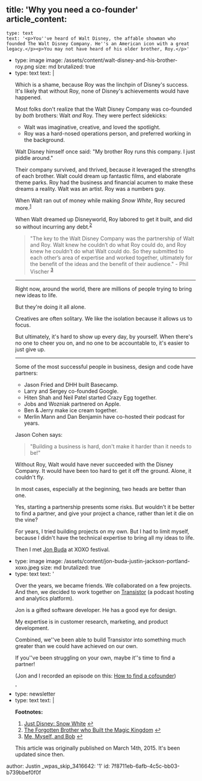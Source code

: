 title: 'Why you need a co-founder'
article_content:
  -
    type: text
    text: '<p>You''ve heard of Walt Disney, the affable showman who founded The Walt Disney Company. He''s an American icon with a great legacy.</p><p>You may not have heard of his older brother, Roy.</p>'
  -
    type: image
    image: /assets/content/walt-disney-and-his-brother-roy.png
    size: md
    brutalized: true
  -
    type: text
    text: |
      <p>Which is a shame, because Roy was the linchpin of Disney's success. It's likely that without Roy, none of Disney's achievements would have happened.</p><p>Most folks don't realize that the Walt Disney Company was co-founded by <em>both</em> brothers: Walt <em>and</em> Roy. They were perfect sidekicks:</p><ul><li>Walt was imaginative, creative, and loved the spotlight.<br></li><li>Roy was a hard-nosed operations person, and preferred working in the background.<br></li></ul><p>Walt Disney himself once said: "My brother Roy runs this company. I just piddle around."</p><p>Their company survived, and thrived, because it leveraged the strengths of each brother. Walt could dream up fantastic films, and elaborate theme parks. Roy had the business and financial acumen to make these dreams a reality. Walt was an artist. Roy was a numbers guy.</p><p>When Walt ran out of money while making <em>Snow White</em>, Roy secured more.<sup><a href="#fn-1147-2">1</a></sup></p><p>When Walt dreamed up Disneyworld, Roy labored to get it built, and did so without incurring any debt.<sup><a href="#fn-1147-1">2</a></sup></p><blockquote><p>
        "The key to the Walt Disney Company was the partnership of Walt and Roy. Walt knew he couldn’t do what Roy could do, and Roy knew he couldn’t do what Walt could do. So they submitted to each other’s area of expertise and worked together, ultimately for the benefit of the ideas and the benefit of their audience." - Phil Vischer <sup><a href="#fn-1147-3">3</a></sup>
      </p></blockquote><hr><p>Right now, around the world, there are millions of people trying to bring new ideas to life.</p><p>But they're doing it all alone.</p><p>Creatives are often solitary. We like the isolation because it allows us to focus.</p><p>But ultimately, it's hard to show up every day, by yourself. When there's no one to cheer you on, and no one to be accountable to, it's easier to just give up.</p><hr><p>Some of the most successful people in business, design and code have partners:</p><ul><li>Jason Fried and DHH built Basecamp.<br></li><li>Larry and Sergey co-founded Google.<br></li><li>Hiten Shah and Neil Patel started Crazy Egg together.<br></li><li>Jobs and Wozniak partnered on Apple.<br></li><li>Ben &amp; Jerry make ice cream together.<br></li><li>Merlin Mann and Dan Benjamin have co-hosted their podcast for years.<br></li></ul><p>Jason Cohen says:</p><blockquote><p>"Building a business is hard, don't make it harder than it needs to be!"</p></blockquote><p>Without Roy, Walt would have never succeeded with the Disney Company. It would have been too hard to get it off the ground. Alone, it couldn't fly.</p><p>In most cases, especially at the beginning, two heads are better than one.</p><p>Yes, starting a partnership presents some risks. But wouldn't it be better to find a partner, and give your project a chance, rather than let it die on the vine?</p><p>For years, I tried building projects on my own. But I had to limit myself, because I didn't have the technical expertise to bring all my ideas to life.</p><p>Then I met <a href="https://jonbuda.com/">Jon Buda</a> at XOXO festival.</p>
  -
    type: image
    image: /assets/content/jon-buda-justin-jackson-portland-xoxo.jpeg
    size: md
    brutalized: true
  -
    type: text
    text: '<p>Over the years, we became friends. We collaborated on a few projects. And then, we decided to work together on <a href="https://transistor.fm/?via=justin">Transistor</a>&nbsp;(a podcast hosting and analytics platform).</p><p>Jon is a gifted software developer. He has a good eye for design.</p><p>My expertise is in customer research,&nbsp;marketing, and product development.</p><p>Combined, we''ve been able to build Transistor into something much greater than we could have achieved on our own.</p><p>If you''ve been struggling on your own, maybe it''s time to find a partner!</p><p>(Jon and I recorded an episode on this: <a href="https://saas.transistor.fm/episodes/finding-a-cofounder-you-want-to-work-with">How to find a cofounder</a>)</p>'
  -
    type: newsletter
  -
    type: text
    text: |
      <p><b>Footnotes:</b></p><ol><li>
      <a href="http://www.justdisney.com/Features/snow_white/">Just Disney: Snow White</a>&nbsp;<a href="#fnref-1147-2">↩</a>
      </li><li>
      <a href="http://www.mouseplanet.com/9562/The_Forgotten_Brother_Who_Built_a_Magic_Kingdom">The Forgotten Brother who Built the Magic Kingdom</a>&nbsp;<a href="#fnref-1147-1">↩</a>
      </li><li>
      <a href="http://www.cbn.com/spirituallife/churchandministry/Vischer_Excerpt0705.aspx">Me, Myself, and Bob</a>&nbsp;<a href="#fnref-1147-3">↩</a>
      </li></ol><p>This article was originally published on March 14th, 2015. It's been updated since then.</p>
author: Justin
_wpas_skip_3416642: '1'
id: 7f8711eb-6afb-4c5c-bb03-b739bbef0f0f
